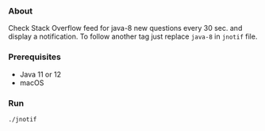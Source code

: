 ### About
Check Stack Overflow feed for java-8 new questions every 30 sec. and display a notification.
To follow another tag just replace `java-8` in `jnotif` file.

### Prerequisites
* Java 11 or 12
* macOS

### Run
```
./jnotif
```
